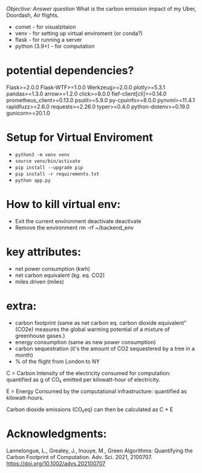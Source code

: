 *Objective: Answer question*
What is the carbon emission impact of my Uber, Doordash, Air flights.


- comet - for visualzitaion
- venv - for setting up virtual enviroment (or conda?)
- flask - for running a server
- python (3.9+) - for computation

# potential dependencies?
Flask>=2.0.0
Flask-WTF>=1.0.0
Werkzeug>=2.0.0
plotly>=5.3.1
pandas>=1.3.0
arrow>=1.2.0
click>=8.0.0
fief-client[cli]>=0.14.0
prometheus_client>=0.13.0
psutil>=5.9.0
py-cpuinfo>=8.0.0
pynvml>=11.4.1
rapidfuzz>=2.6.0
requests>=2.26.0
typer>=0.4.0
python-dotenv>=0.19.0
gunicorn>=20.1.0

# Setup for Virtual Enviroment
- `python3 -m venv venv`
- `source venv/bin/activate`
- `pip install --upgrade pip`
- `pip install -r requirements.txt`
- `python app.py`

# How to kill virtual env:
- Exit the current environment deactivate
deactivate
- Remove the environment rm -rf ~/backend_env


# key attributes:
- net power consumption (kwh)
- net carbon equivalent (kg. eq. CO2)
- miles driven (miles)

# extra:
- carbon footprint (same as net carbon eq. carbon dioxide equivalent" (CO2e) measures the global warming potential of a mixture of greenhouse gases.)
- energy consumption (same as new power consumption)
- carbon sequestration (it's the amount of CO2 sequestered by a tree in a month)
- % of the flight from London to NY


C = Carbon Intensity of the electricity consumed for computation: quantified as g of CO₂ emitted per kilowatt-hour of electricity.

E = Energy Consumed by the computational infrastructure: quantified as kilowatt-hours.

Carbon dioxide emissions (CO₂eq) can then be calculated as C * E



# Acknowledgments:

Lannelongue, L., Grealey, J., Inouye, M., Green Algorithms: Quantifying the Carbon Footprint of Computation. Adv. Sci. 2021, 2100707. https://doi.org/10.1002/advs.202100707